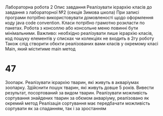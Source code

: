 Лабораторна робота 2
Опис завдання
Реалізувати ієрархію класів до завдання з лабораторної №2 (секція Зимова школа)
При записі програми потрібно використовувати домовленості щодо оформлення коду java code convention.
Класи потрібно грамотно розкласти по пакетах.
Робота з консоллю або консольне меню повинні бути мінімальними.
Важливо: необхідно реалізувати лише ієрархію класів, код пошуку елементів у списках чи колекціях не входить в 2гу роботу
Також слід створити обєкти реалізованих вами класів у окремому класі Main, який міститиме main метод

# 47
Зоопарк. Реалізувати ієрархію тварин, які живуть в акваріумах зоопарку.
Здійснити пошук тварин, які живуть довше 5 років. Вивести результат, посортований за видом тварин.
Реалізувати можливість  сортування знайдених тварин за обємом акваріуму, реалізовано як окремий метод
Реалізація сортування має передбачати можливість сортувати як за спаданням, так і за зростанням

